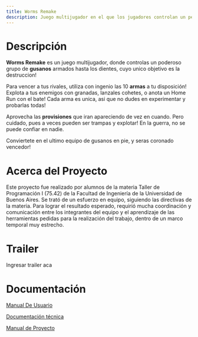 ```yaml
---
title: Worms Remake
description: Juego multijugador en el que los jugadores controlan un pequeño ejército de gusanos fuertemente armados que se enfrentarán a muerte.
---
```


# Descripción

**Worms Remake** es un juego multijugador, donde controlas un poderoso grupo de **gusanos** armados hasta los dientes, cuyo unico objetivo es la destruccion!

Para vencer a tus rivales, utiliza con ingenio las 10 **armas** a tu disposición! Explota a tus enemigos con granadas, lanzales cohetes, o anota un Home Run con el bate! Cada arma es unica, asi que no dudes en experimentar y probarlas todas!

Aprovecha las **provisiones** que iran apareciendo de vez en cuando. Pero cuidado, pues a veces pueden ser trampas y explotar! En la guerra, no se puede confiar en nadie.

Conviertete en el ultimo equipo de gusanos en pie, y seras coronado vencedor!

# Acerca del Proyecto

Este proyecto fue realizado por alumnos de la materia Taller de Programación I (75.42) de la Facultad de Ingeniería de la Universidad de Buenos Aires. Se trató de un esfuerzo en equipo, siguiendo las directivas de la materia. Para lograr el resultado esperado, requirió mucha coordinación y comunicación entre los integrantes del equipo y el aprendizaje de las herramientas pedidas para la realización del trabajo, dentro de un marco temporal muy estrecho.

# Trailer

Ingresar trailer aca

# Documentación

<a href="https://github.com/ManusaRivi/taller-tp-worms/raw/main/docs/Manual%20De%20Usuario.pdf" target="_blank">Manual De Usuario</a>

<a href="https://github.com/ManusaRivi/taller-tp-worms/raw/main/docs/Documentacion%20Tecnica.pdf" target="_blank">Documentación técnica</a>

<a href="https://github.com/ManusaRivi/taller-tp-worms/raw/main/docs/Manual%20de%20Proyecto.pdf" target="_blank">Manual de Proyecto</a>
